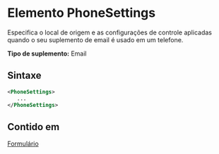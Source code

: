 # <a name="phonesettings-element"></a>Elemento PhoneSettings

Especifica o local de origem e as configurações de controle aplicadas quando o seu suplemento de email é usado em um telefone.

**Tipo de suplemento:** Email

## <a name="syntax"></a>Sintaxe

```XML
<PhoneSettings>
   ...
</PhoneSettings>
```

## <a name="contained-in"></a>Contido em

[Formulário](form.md)

